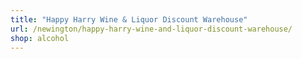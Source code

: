 ```yaml
---
title: "Happy Harry Wine & Liquor Discount Warehouse"
url: /newington/happy-harry-wine-and-liquor-discount-warehouse/
shop: alcohol
---
```

